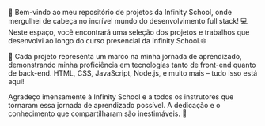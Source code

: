 🚀 Bem-vindo ao meu repositório de projetos da Infinity School, onde mergulhei de cabeça no incrível mundo do desenvolvimento full stack! 💻 Neste espaço, você encontrará uma seleção dos projetos e trabalhos que desenvolvi ao longo do curso presencial da Infinity School.🌐

🔨 Cada projeto representa um marco na minha jornada de aprendizado, demonstrando minha proficiência em tecnologias tanto de front-end quanto de back-end. HTML, CSS, JavaScript, Node.js, e muito mais – tudo isso está aqui!

Agradeço imensamente à Infinity School e a todos os instrutores que tornaram essa jornada de aprendizado possível. A dedicação e o conhecimento que compartilharam são inestimáveis. 🙌